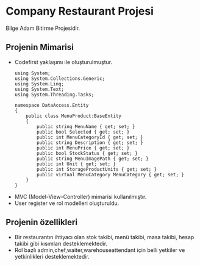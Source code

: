 # Company Restaurant Projesi
Bilge Adam Bitirme Projesidir.

## Projenin Mimarisi
- Codefirst yaklaşımı ile oluşturulmuştur.
    ```
    using System;
    using System.Collections.Generic;
    using System.Linq;
    using System.Text;
    using System.Threading.Tasks;

    namespace DataAccess.Entity 
    {
        public class MenuProduct:BaseEntity
        {
            public string MenuName { get; set; }
            public bool Selected { get; set; }
            public int MenuCategoryId { get; set; }
            public string Description { get; set; }
            public int MenuPrice { get; set; }
            public bool StockStatus { get; set; }
            public string MenuImagePath { get; set; }
            public int Unit { get; set; }
            public int StorageProductUnits { get; set; }
            public virtual MenuCategory MenuCategory { get; set; }
        }
    }
    ```
- MVC (Model-View-Controller) mimarisi kullanılmıştır.
- User register ve rol modelleri oluşturuldu.

## Projenin özellikleri
- Bir restaurantın ihtiyacı olan stok takibi, menü takibi, masa takibi, hesap takibi gibi kısımları desteklemektedir.
- Rol bazlı admin,chef,waiter,warehouseattendant için belli yetkiler ve yetkinlikleri desteklemektedir.
